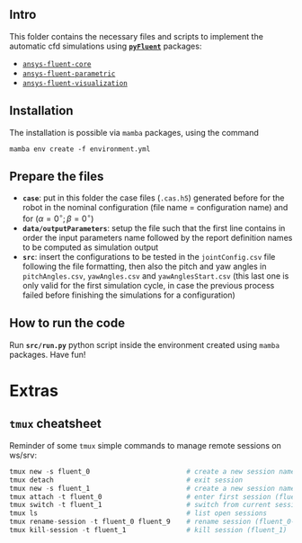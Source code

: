 ## Intro

This folder contains the necessary files and scripts to implement the automatic cfd simulations using [**`pyFluent`**](https://fluent.docs.pyansys.com/version/stable/) packages:

* [`ansys-fluent-core`](https://github.com/ansys/pyfluent)
* [`ansys-fluent-parametric`](https://github.com/ansys/pyfluent-parametric)
* [`ansys-fluent-visualization`](https://github.com/ansys/pyfluent-visualization)


## Installation

The installation is possible via `mamba` packages, using the command

```shell
mamba env create -f environment.yml
```


## Prepare the files

* **`case`**: put in this folder the case files (`.cas.h5`) generated before for the robot in the nominal configuration (file name = configuration name) and for $(\alpha=0^\circ;\beta=0^\circ)$
* **`data/outputParameters`**: setup the file such that the first line contains in order the input parameters name followed by the report definition names to be computed as simulation output
* **`src`**: insert the configurations to be tested in the `jointConfig.csv` file following the file formatting, then also the pitch and yaw angles in `pitchAngles.csv`, `yawAngles.csv` and `yawAnglesStart.csv` (this last one is only valid for the first simulation cycle, in case the previous process failed before finishing the simulations for a configuration)


## How to run the code

Run **`src/run.py`** python script inside the environment created using `mamba` packages.
Have fun!


# Extras

## `tmux` cheatsheet 

Reminder of some `tmux` simple commands to manage remote sessions on ws/srv:

```python 
tmux new -s fluent_0                        # create a new session named fluent_0
tmux detach                                 # exit session
tmux new -s fluent_1                        # create a new session named fluent_1
tmux attach -t fluent_0                     # enter first session (fluent_0)
tmux switch -t fluent_1                     # switch from current session to another (fluent_1)
tmux ls                                     # list open sessions
tmux rename-session -t fluent_0 fluent_9    # rename session (fluent_0->fluent_9)
tmux kill-session -t fluent_1               # kill session (fluent_1)
```

